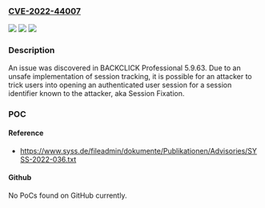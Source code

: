 ### [CVE-2022-44007](https://cve.mitre.org/cgi-bin/cvename.cgi?name=CVE-2022-44007)
![](https://img.shields.io/static/v1?label=Product&message=n%2Fa&color=blue)
![](https://img.shields.io/static/v1?label=Version&message=n%2Fa&color=blue)
![](https://img.shields.io/static/v1?label=Vulnerability&message=n%2Fa&color=brighgreen)

### Description

An issue was discovered in BACKCLICK Professional 5.9.63. Due to an unsafe implementation of session tracking, it is possible for an attacker to trick users into opening an authenticated user session for a session identifier known to the attacker, aka Session Fixation.

### POC

#### Reference
- https://www.syss.de/fileadmin/dokumente/Publikationen/Advisories/SYSS-2022-036.txt

#### Github
No PoCs found on GitHub currently.

